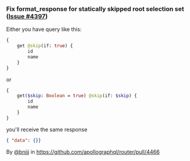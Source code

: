 ### Fix format_response for statically skipped root selection set  ([Issue #4397](https://github.com/apollographql/router/issues/4397))

Either you have query like this:

```graphql
{
    get @skip(if: true) {
        id
        name
    }
}
```

or 

```graphql
{
    get($skip: Boolean = true) @skip(if: $skip) {
        id
        name
    }
}
```

you'll receive the same response

```json
{ "data": {}}
```

By [@bnjjj](https://github.com/bnjjj) in https://github.com/apollographql/router/pull/4466
